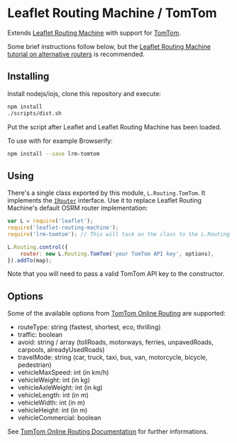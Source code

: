 Leaflet Routing Machine / TomTom
================================

Extends [Leaflet Routing Machine](https://github.com/perliedman/leaflet-routing-machine) with support for [TomTom](http://developer.tomtom.com/io-docs).

Some brief instructions follow below, but the [Leaflet Routing Machine tutorial on alternative routers](http://www.liedman.net/leaflet-routing-machine/tutorials/alternative-routers/) is recommended.

## Installing

Install nodejs/iojs, clone this repository and execute:

```sh
npm install
./scripts/dist.sh
```

Put the script after Leaflet and Leaflet Routing Machine has been loaded.

To use with for example Browserify:

```sh
npm install --save lrm-tomtom
```

## Using

There's a single class exported by this module, `L.Routing.TomTom`. It implements the [`IRouter`](http://www.liedman.net/leaflet-routing-machine/api/#irouter) interface. Use it to replace Leaflet Routing Machine's default OSRM router implementation:

```javascript
var L = require('leaflet');
require('leaflet-routing-machine');
require('lrm-tomtom'); // This will tack on the class to the L.Routing namespace

L.Routing.control({
    router: new L.Routing.TomTom('your TomTom API key', options),
}).addTo(map);
```

Note that you will need to pass a valid TomTom API key to the constructor.

## Options

Some of the available options from [TomTom Online Routing](https://developer.tomtom.com/online-routing/online-routing-documentation) are supported:

* routeType: string (fastest, shortest, eco, thrilling)
* traffic: boolean
* avoid: string / array (tollRoads, motorways, ferries, unpavedRoads, carpools, alreadyUsedRoads)
* travelMode: string (car, truck, taxi, bus, van, motorcycle, bicycle, pedestrian)
* vehicleMaxSpeed: int (in km/h)
* vehicleWeight: int (in kg)
* vehicleAxleWeight: int (in kg)
* vehicleLength: int (in m)
* vehicleWidth: int (in m)
* vehicleHeight: int (in m)
* vehicleCommercial: boolean

See [TomTom Online Routing Documentation](https://developer.tomtom.com/online-routing/online-routing-documentation) for further informations.